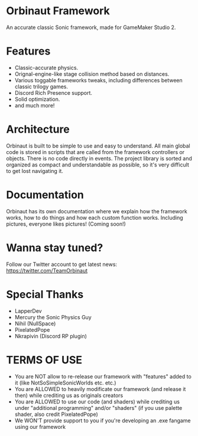 # Orbinaut Framework
An accurate classic Sonic framework, made for GameMaker Studio 2.

# Features
- Classic-accurate physics.
- Orignal-engine-like stage collision method based on distances.
- Various toggable frameworks tweaks, including differences between classic trilogy games.
- Discord Rich Presence support.
- Solid optimization.
- and much more!

# Architecture
Orbinaut is built to be simple to use and easy to understand. All main global code is stored in scripts that are called from the framework 
controllers or objects. There is no code directly in events. The project library is sorted and organized as compact and understandable as possible, 
so it's very difficult to get lost navigating it.

# Documentation
Orbinaut has its own documentation where we explain how the framework works, how to do things and how each custom function works. Including pictures, 
everyone likes pictures! (Coming soon!)

# Wanna stay tuned?
Follow our Twitter account to get latest news: https://twitter.com/TeamOrbinaut

# Special Thanks
- LapperDev
- Mercury the Sonic Physics Guy
- Nihil (NullSpace)
- PixelatedPope
- Nkrapivin (Discord RP plugin)

# TERMS OF USE
- You are NOT allow to re-release our framework with "features" added to it (like NotSoSimpleSonicWorlds etc. etc.)
- You are ALLOWED to heavily modificate our framework (and release it then) while crediting us as originals creators
- You are ALLOWED to use our code (and shaders) while crediting us under "additional programming" and/or "shaders" (if you use palette shader, also credit PixelatedPope)
- We WON'T provide support to you if you're developing an .exe fangame using our framework
